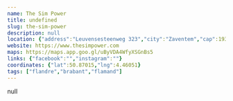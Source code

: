 ```yaml
---
name: The Sim Power
title: undefined
slug: the-sim-power
description: null
location: {"address":"Leuvensesteenweg 323","city":"Zaventem","cap":1932}
website: https://www.thesimpower.com
maps: https://maps.app.goo.gl/uByVDA4WfyXSGnBs5
links: {"facebook":"","instagram":""}
coordinates: {"lat":50.87015,"lng":4.46051}
tags: ["flandre","brabant","flamand"]
---
```

null
